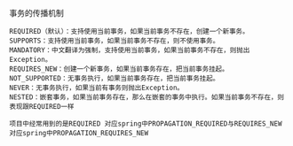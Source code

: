 事务的传播机制

    REQUIRED（默认）：支持使用当前事务，如果当前事务不存在，创建一个新事务。
    SUPPORTS：支持使用当前事务，如果当前事务不存在，则不使用事务。
    MANDATORY：中文翻译为强制，支持使用当前事务，如果当前事务不存在，则抛出Exception。
    REQUIRES_NEW：创建一个新事务，如果当前事务存在，把当前事务挂起。
    NOT_SUPPORTED：无事务执行，如果当前事务存在，把当前事务挂起。
    NEVER：无事务执行，如果当前有事务则抛出Exception。
    NESTED：嵌套事务，如果当前事务存在，那么在嵌套的事务中执行。如果当前事务不存在，则表现跟REQUIRED一样
    
    项目中经常用到的是REQUIRED 对应spring中PROPAGATION_REQUIRED与REQUIRES_NEW 对应spring中PROPAGATION_REQUIRES_NEW
    
